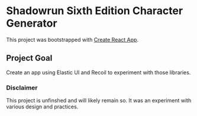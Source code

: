 # Shadowrun Sixth Edition Character Generator

This project was bootstrapped with [Create React App](https://github.com/facebook/create-react-app).

## Project Goal

Create an app using Elastic UI and Recoil to experiment with those libraries.

### Disclaimer

This project is unfinshed and will likely remain so. It was an experiment with various design and practices.

